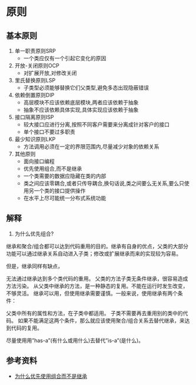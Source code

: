# 原则

## 基本原则

1. 单一职责原则SRP
   * 一个类应仅有一个引起它变化的原因
2. 开放-关闭原则OCP
   * 对扩展开放,对修改关闭
3. 里氏替换原则LSP
   * 子类型必须能够替换它们父类型,避免多态出现隐蔽错误
4. 依赖倒置原则DIP
   * 高层模块不应该依赖底层模块,两者应该依赖于抽象
   * 抽象不应该依赖具体实现,具体实现应该依赖于抽象
5. 接口隔离原则ISP
   * 较大接口应进行分离,按照不同客户需要来分离成针对客户的接口
   * 单个接口不要过多职责
6. 最少知识原则LKP
   * 方法调用必须在一定的界限范围内,尽量减少对象的依赖关系
7. 其他原则
   * 面向接口编程
   * 优先使用组合,而不是继承
   * 一个类需要的数据应隐藏在类的内部
   * 类之间应该零耦合,或者只传导耦合,换句话说,类之间要么无关系,要么只使用另一个类的接口提供操作
   * 在水平上尽可能统一分布式系统功能

## 解释

1. 为什么优先组合?

继承和聚合/组合都可以达到代码重用的目的。继承有自身的优点，父类的大部分功能可以通过继承关系自动进入子类；修改或扩展继承而来的实现较为容易。

但是，继承同样有缺点，

无法通过继承达到多个类代码的重用。
父类的方法子类无条件继承，很容易造成方法污染。
从父类中继承的方法，是一种静态的复用。不能在运行时发生改变，不够灵活。
继承可以用，但使用继承需要谨慎。一般来说，使用继承有两个条件：

父类中所有的属性和方法，在子类中都适用。
子类不需要再去重用别的类中的代码。
如果不能满足这两个条件，那么就应该使用聚合/组合关系去替代继承，来达到代码的复用。

尽量使用用”has-a”(有什么或用什么)去替代”is-a”(是什么)。

## 参考资料

- [为什么优先使用组合而不是继承](https://zhuanlan.zhihu.com/p/60282972)